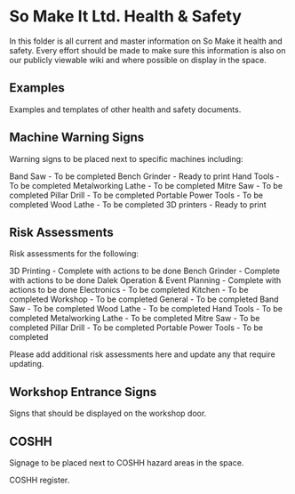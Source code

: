 So Make It Ltd. Health & Safety
==========================

In this folder is all current and master information on So Make it health and safety.  Every effort should be made to make sure this information is also on our publicly viewable wiki and where possible on display in the space.


Examples
-----

Examples and templates of other health and safety documents.


Machine Warning Signs
-----

Warning signs to be placed next to specific machines including:

Band Saw		- To be completed
Bench Grinder		- Ready to print
Hand Tools		- To be completed
Metalworking Lathe	- To be completed
Mitre Saw		- To be completed
Pillar Drill		- To be completed
Portable Power Tools	- To be completed
Wood Lathe		- To be completed
3D printers		- Ready to print


Risk Assessments
-----

Risk assessments for the following:

3D Printing				- Complete with actions to be done
Bench Grinder				- Complete with actions to be done
Dalek Operation & Event Planning	- Complete with actions to be done
Electronics				- To be completed
Kitchen					- To be completed
Workshop				- To be completed
General					- To be completed
Band Saw				- To be completed
Wood Lathe				- To be completed
Hand Tools				- To be completed
Metalworking Lathe			- To be completed
Mitre Saw				- To be completed
Pillar Drill				- To be completed
Portable Power Tools			- To be completed

Please add additional risk assessments here and update any that require updating.


Workshop Entrance Signs
-----

Signs that should be displayed on the workshop door.


COSHH
-----

Signage to be placed next to COSHH hazard areas in the space.

COSHH register.





